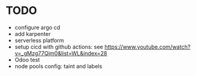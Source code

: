 # TODO

- configure argo cd
- add karpenter
- serverless platform
- setup cicd with github actions: see https://www.youtube.com/watch?v=_gMzg77Qjm0&list=WL&index=28
- Odoo test
- node pools config: taint and labels
